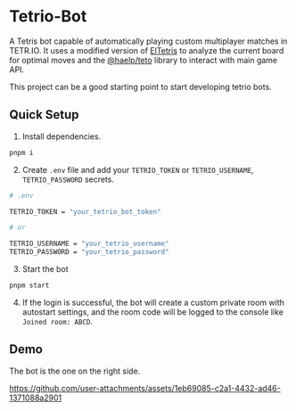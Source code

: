 # Tetrio-Bot
A Tetris bot capable of automatically playing custom multiplayer matches in TETR.IO. It uses a modified version of [ElTetris](https://github.com/ielashi/eltetris) to analyze the current board for optimal moves and the [@haelp/teto](https://github.com/Genius6942/triangle) library to interact with main game API.

This project can be a good starting point to start developing tetrio bots.

## Quick Setup
1. Install dependencies.
```bash
pnpm i
```

2. Create `.env` file and add your `TETRIO_TOKEN` or `TETRIO_USERNAME`, `TETRIO_PASSWORD` secrets.
```bash
# .env

TETRIO_TOKEN = "your_tetrio_bot_token"

# or

TETRIO_USERNAME = "your_tetrio_username"
TETRIO_PASSWORD = "your_tetrio_password"
```

3. Start the bot
```bash
pnpm start
```

4. If the login is successful, the bot will create a custom private room with autostart settings, and the room code will be logged to the console like `Joined room: ABCD`.

## Demo
The bot is the one on the right side.

https://github.com/user-attachments/assets/1eb69085-c2a1-4432-ad46-1371088a2901


